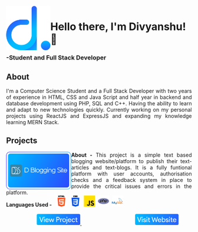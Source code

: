 <a href='https://dprojects.epizy.com'>
  <img src='resources/Group 3.svg'  align='left' width='120px'/>
</a>
<p align='left'>
  <h1>Hello there, I'm Divyanshu!👋</h1>
  <h3>-Student and Full Stack Developer</h3>
</p>
<h2>About</h2>
<p align='justify'>
  I'm a Computer Science Student and a Full Stack Developer with two years of experience in HTML, CSS and Java Script and half year in backend and database development using PHP, SQL and C++. Having the ability to learn and adapt to new technologies quickly. Currently working on my personal projects using ReactJS and ExpressJS and expanding my knowledge learning MERN Stack.
</p>
<h2>Projects</h2>
<div align='center'>
  <img src='https://github.com/THETURTLENECK/THETURTLENECK/blob/02227d79a48ec29c115342e2bcad38297a467e76/resources/D%20Blogging%20Site%20Project.png'  align='left' width='35%' height='auto'/>
  <p>
    <p align='justify'>
    <b>About - </b>
    This project is a simple text based blogging website/platform to publish their text-articles and text-blogs. It is a fully funtional platform with user accounts, authorisation checks and a feedback system in place to provide the critical issues and errors in the platform.
    <br/>
    <b>Languages Used - </b>&nbsp;
    <img src='https://github.com/THETURTLENECK/THETURTLENECK/blob/02227d79a48ec29c115342e2bcad38297a467e76/resources/HTML.png' width='30px'/>&nbsp;
    <img src='https://github.com/THETURTLENECK/THETURTLENECK/blob/02227d79a48ec29c115342e2bcad38297a467e76/resources/CSS.png' width='30px'/>&nbsp;
    <img src='https://github.com/THETURTLENECK/THETURTLENECK/blob/02227d79a48ec29c115342e2bcad38297a467e76/resources/JAVA%20SCRIPT.png' width='30px'/>&nbsp;
    <img src='https://github.com/THETURTLENECK/THETURTLENECK/blob/02227d79a48ec29c115342e2bcad38297a467e76/resources/PHP.png' width='30px'/>&nbsp;
    <img src='https://github.com/THETURTLENECK/THETURTLENECK/blob/02227d79a48ec29c115342e2bcad38297a467e76/resources/MYSQL.png' width='30px'/>&nbsp;
    <br/><br/>
    &nbsp;&nbsp;&nbsp;&nbsp;&nbsp;&nbsp;&nbsp;&nbsp;&nbsp;&nbsp;&nbsp;&nbsp;&nbsp;&nbsp;&nbsp;&nbsp;&nbsp;&nbsp;&nbsp;&nbsp;
    <a href='https://github.com/THETURTLENECK/D-BLOGGING-SITE'>
    <img src='https://github.com/THETURTLENECK/THETURTLENECK/blob/02227d79a48ec29c115342e2bcad38297a467e76/resources/View%20Project.png' height='30px' width='auto'/>
      </a> &nbsp;&nbsp;&nbsp;&nbsp;&nbsp;&nbsp;&nbsp;&nbsp;&nbsp;&nbsp;&nbsp;&nbsp;&nbsp;&nbsp;&nbsp;&nbsp;&nbsp;&nbsp;&nbsp;&nbsp;&nbsp;&nbsp;&nbsp;&nbsp;&nbsp;&nbsp;&nbsp;&nbsp;&nbsp;&nbsp;&nbsp;&nbsp;&nbsp;&nbsp;&nbsp;&nbsp;
    <a href='https://project1.dprojects.epizy.com'>
    <img src='https://github.com/THETURTLENECK/THETURTLENECK/blob/02227d79a48ec29c115342e2bcad38297a467e76/resources/Visit%20Website.png' height='30px' width='auto'/>
    </a>
   </p>
</div>
